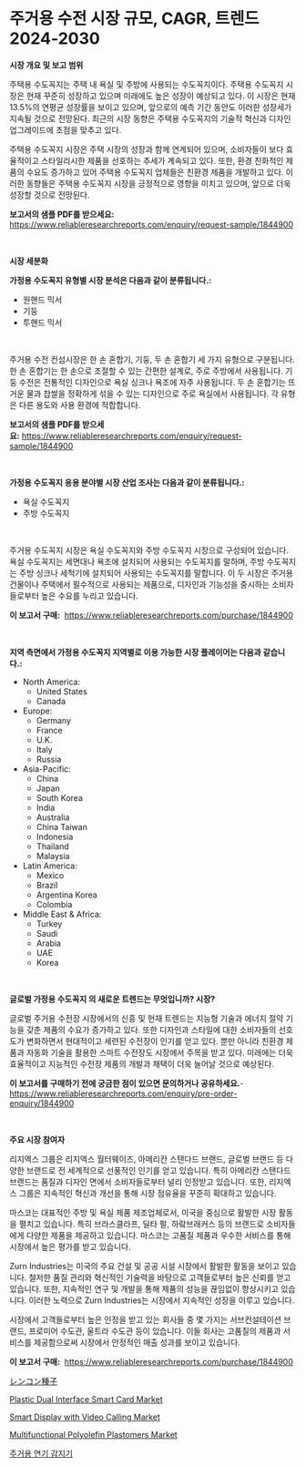 <p><h1>주거용 수전 시장 규모, CAGR, 트렌드 2024-2030</h1></p><p><strong>시장 개요 및 보고 범위</strong></p>
<p><p>주택용 수도꼭지는 주택 내 욕실 및 주방에 사용되는 수도꼭지이다. 주택용 수도꼭지 시장은 현재 꾸준히 성장하고 있으며 미래에도 높은 성장이 예상되고 있다. 이 시장은 현재 13.5%의 연평균 성장률을 보이고 있으며, 앞으로의 예측 기간 동안도 이러한 성장세가 지속될 것으로 전망된다. 최근의 시장 동향은 주택용 수도꼭지의 기술적 혁신과 디자인 업그레이드에 초점을 맞추고 있다.</p><p>주택용 수도꼭지 시장은 주택 시장의 성장과 함께 연계되어 있으며, 소비자들이 보다 효율적이고 스타일리시한 제품을 선호하는 추세가 계속되고 있다. 또한, 환경 친화적인 제품의 수요도 증가하고 있어 주택용 수도꼭지 업체들은 친환경 제품을 개발하고 있다. 이러한 동향들은 주택용 수도꼭지 시장을 긍정적으로 영향을 미치고 있으며, 앞으로 더욱 성장할 것으로 전망된다.</p></p>
<p><strong>보고서의 샘플 PDF를 받으세요:</strong> <a href="https://www.reliableresearchreports.com/enquiry/request-sample/1844900">https://www.reliableresearchreports.com/enquiry/request-sample/1844900</a></p>
<p>&nbsp;</p>
<p><strong>시장 세분화</strong></p>
<p><strong>가정용 수도꼭지 유형별 시장 분석은 다음과 같이 분류됩니다.:</strong></p>
<p><ul><li>원핸드 믹서</li><li>기둥</li><li>투핸드 믹서</li></ul></p>
<p>&nbsp;</p>
<p><p>주거용 수전 컨섬시장은 한 손 혼합기, 기둥, 두 손 혼합기 세 가지 유형으로 구분됩니다. 한 손 혼합기는 한 손으로 조절할 수 있는 간편한 설계로, 주로 주방에서 사용됩니다. 기둥 수전은 전통적인 디자인으로 욕실 싱크나 욕조에 자주 사용됩니다. 두 손 혼합기는 뜨거운 물과 찹쌀을 정확하게 섞을 수 있는 디자인으로 주로 욕실에서 사용됩니다. 각 유형은 다른 용도와 사용 환경에 적합합니다.</p></p>
<p><strong>보고서의 샘플 PDF를 받으세요:</strong>&nbsp;<a href="https://www.reliableresearchreports.com/enquiry/request-sample/1844900">https://www.reliableresearchreports.com/enquiry/request-sample/1844900</a></p>
<p>&nbsp;</p>
<p><strong> 가정용 수도꼭지 응용 분야별 시장 산업 조사는 다음과 같이 분류됩니다.:</strong></p>
<p><ul><li>욕실 수도꼭지</li><li>주방 수도꼭지</li></ul></p>
<p>&nbsp;</p>
<p><p>주거용 수도꼭지 시장은 욕실 수도꼭지와 주방 수도꼭지 시장으로 구성되어 있습니다. 욕실 수도꼭지는 세면대나 욕조에 설치되어 사용되는 수도꼭지를 말하며, 주방 수도꼭지는 주방 싱크나 세척기에 설치되어 사용되는 수도꼭지를 말합니다. 이 두 시장은 주거용 건물이나 주택에서 필수적으로 사용되는 제품으로, 디자인과 기능성을 중시하는 소비자들로부터 높은 수요를 누리고 있습니다.</p></p>
<p><strong>이 보고서 구매:</strong>&nbsp; <a href="https://www.reliableresearchreports.com/purchase/1844900">https://www.reliableresearchreports.com/purchase/1844900</a></p>
<p>&nbsp;</p>
<p><strong>지역 측면에서 가정용 수도꼭지 지역별로 이용 가능한 시장 플레이어는 다음과 같습니다.:</strong></p>
<p><ul>
    <li>
        North America:
        <ul>
            <li>United States</li>
            <li>Canada</li>
        </ul>
    </li>
    <li>
        Europe:
        <ul>
            <li>Germany</li>
            <li>France</li>
            <li>U.K.</li>
            <li>Italy</li>
            <li>Russia</li>
        </ul>
    </li>
    <li>
        Asia-Pacific:
        <ul>
            <li>China</li>
            <li>Japan</li>
            <li>South Korea</li>
            <li>India</li>
            <li>Australia</li>
            <li>China Taiwan</li>
            <li>Indonesia</li>
            <li>Thailand</li>
            <li>Malaysia</li>
        </ul>
    </li>
    <li>
        Latin America:
        <ul>
            <li>Mexico</li>
            <li>Brazil</li>
            <li>Argentina Korea</li>
            <li>Colombia</li>
        </ul>
    </li>
    <li>
        Middle East & Africa:
        <ul>
            <li>Turkey</li>
            <li>Saudi</li>
            <li>Arabia</li>
            <li>UAE</li>
            <li>Korea</li>
        </ul>
    </li>
    </ul></p>
<p>&nbsp;</p>
<p><strong>글로벌 가정용 수도꼭지 의 새로운 트렌드는 무엇입니까? 시장?</strong></p>
<p><p>글로벌 주거용 수전장 시장에서의 신흥 및 현재 트렌드는 지능형 기술과 에너지 절약 기능을 갖춘 제품의 수요가 증가하고 있다. 또한 디자인과 스타일에 대한 소비자들의 선호도가 변화하면서 현대적이고 세련된 수전장이 인기를 얻고 있다. 뿐만 아니라 친환경 제품과 자동화 기술을 활용한 스마트 수전장도 시장에서 주목을 받고 있다. 미래에는 더욱 효율적이고 지능적인 수전장 제품의 개발과 채택이 더욱 늘어날 것으로 예상된다.</p></p>
<p><strong>이 보고서를 구매하기 전에 궁금한 점이 있으면 문의하거나 공유하세요.</strong>- <a href="https://www.reliableresearchreports.com/enquiry/pre-order-enquiry/1844900">https://www.reliableresearchreports.com/enquiry/pre-order-enquiry/1844900</a></p>
<p>&nbsp;</p>
<p><strong>주요 시장 참여자</strong></p>
<p><p>리지엑스 그룹은 리지엑스 월터웨이즈, 아메리칸 스탠다드 브랜드, 글로벌 브랜드 등 다양한 브랜드로 전 세계적으로 선풍적인 인기를 얻고 있습니다. 특히 아메리칸 스탠다드 브랜드는 품질과 디자인 면에서 소비자들로부터 널리 인정받고 있습니다. 또한, 리지엑스 그룹은 지속적인 혁신과 개선을 통해 시장 점유율을 꾸준히 확대하고 있습니다. </p><p>마스코는 대표적인 주방 및 욕실 제품 제조업체로서, 미국을 중심으로 활발한 시장 활동을 펼치고 있습니다. 특히 브라스클라프, 딜타 펄, 하랔브래커스 등의 브랜드로 소비자들에게 다양한 제품을 제공하고 있습니다. 마스코는 고품질 제품과 우수한 서비스를 통해 시장에서 높은 평가를 받고 있습니다.</p><p>Zurn Industries는 미국의 주요 건설 및 공공 시설 시장에서 활발한 활동을 보이고 있습니다. 철저한 품질 관리와 혁신적인 기술력을 바탕으로 고객들로부터 높은 신뢰를 얻고 있습니다. 또한, 지속적인 연구 및 개발을 통해 제품의 성능을 끊임없이 향상시키고 있습니다. 이러한 노력으로 Zurn Industries는 시장에서 지속적인 성장을 이루고 있습니다.</p><p>시장에서 고객들로부터 높은 인정을 받고 있는 회사들 중 몇 가지는 서브컨설테이션 브랜드, 프로미어 수도관, 울트라 수도관 등이 있습니다. 이들 회사는 고품질의 제품과 서비스를 제공함으로써 시장에서 안정적인 매출 성과를 보이고 있습니다.</p></p>
<p><strong>이 보고서 구매:</strong>&nbsp;&nbsp;<a href="https://www.reliableresearchreports.com/purchase/1844900">https://www.reliableresearchreports.com/purchase/1844900</a></p>
<p><p><a href="https://github.com/nxboeu02965442/Market-Research-Report-List-1/blob/main/8886778186124.md">レンコン種子</a></p><p><a href="https://github.com/FassouRP/Market-Research-Report-List-3/blob/main/plastic-dual-interface-smart-card-market.md">Plastic Dual Interface Smart Card Market</a></p><p><a href="https://issuu.com/reportprime-2/docs/smart-display-with-video-calling-market-size-2030.">Smart Display with Video Calling Market</a></p><p><a href="https://ivy-potential-64b.notion.site/Multifunctional-Polyolefin-Plastomers-Market-Dynamics-2024-2031-Also-about-Its-Market-Trends-Proje-4df79b32e96849c0be7cab5c8d287c31">Multifunctional Polyolefin Plastomers Market</a></p><p><a href="https://github.com/mpodehpw07370073/Market-Research-Report-List-1/blob/main/7811892186029.md">주거용 연기 감지기</a></p></p>
